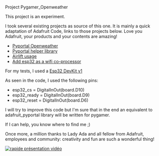 Project Pygamer_Openweather

This project is an experiment.

I took several existing projects as source of this one.
It is mainly a quick adaptation of Adafruit Code, links to those projects below.
Love you Adafruit, your products and your contents are amazing!

* [Pyportal Openweather](https://github.com/adafruit/Adafruit_Learning_System_Guides/tree/master/PyPortal_OpenWeather)
* [Pyportal helper library](https://github.com/adafruit/Adafruit_CircuitPython_PyPortal)
* [Airlift usage](https://learn.adafruit.com/adafruit-airlift-breakout/circuitpython)
* [Add esp32 as a wifi co-processor](https://learn.adafruit.com/adding-a-wifi-co-processor-to-circuitpython-esp8266-esp32)

For my tests, I used a [Esp32 DevKit v1](https://docs.zerynth.com/latest/official/board.zerynth.doit_esp32/docs/index.html)

As seen in the code, I used the following pins:

* esp32_cs = DigitalInOut(board.D10)
* esp32_ready = DigitalInOut(board.D9)
* esp32_reset = DigitalInOut(board.D6)

I will try to improve this code but I'm sure that in the end an equivalent to adafruit_pyportal library will be written for pygamer.

If I can help, you know where to find me ;)

Once more, a million thanks to Lady Ada and all fellow from Adafruit, employees and community: creativity and fun are such a wonderful thing!

[![rapide présentation vidéo](https://img.youtube.com/vi/cXH3tTGvwLA/0.jpg)](https://www.youtube.com/watch?v=cXH3tTGvwLA)